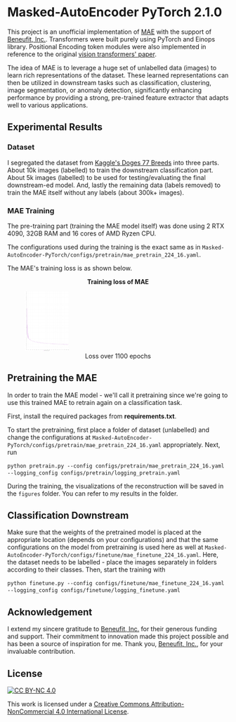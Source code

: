 # Masked-AutoEncoder PyTorch 2.1.0

This project is an unofficial implementation of [MAE](https://arxiv.org/pdf/2111.06377) with the support of [Beneufit, Inc.](https://beneufit.com/). Transformers were built purely using PyTorch and Einops library. Positional Encoding token modules were also implemented in reference to the original [vision transformers' paper](https://arxiv.org/pdf/2010.11929). 

The idea of MAE is to leverage a huge set of unlabelled data (images) to learn rich representations of the dataset. These learned representations can then be utilized in downstream tasks such as classification, clustering, image segmentation, or anomaly detection, significantly enhancing performance by providing a strong, pre-trained feature extractor that adapts well to various applications.

## Experimental Results

### Dataset
I segregated the dataset from [Kaggle's Doges 77 Breeds](https://www.kaggle.com/datasets/madibokishev/doges-77-breeds) into three parts. About 10k images (labelled) to train the downstream classification part. About 5k images (labelled) to be used for testing/evaluating the final downstream-ed model. And, lastly the remaining data (labels removed) to train the MAE itself without any labels (about 300k+ images).

### MAE Training

The pre-training part (training the MAE model itself) was done using 2 RTX 4090, 32GB RAM and 16 cores of AMD Ryzen CPU. 

The configurations used during the training is the exact same as in ```Masked-AutoEncoder-PyTorch/configs/pretrain/mae_pretrain_224_16.yaml```.

The MAE's training loss is as shown below.

<div align="center"> 
<b>Training loss of MAE</b>
</div>
<figure class="image">
  <img src="readme_images/train_loss_mae.png" width="100">
  <div align="center"><figcaption>Loss over 1100 epochs</figcaption></div>
</figure>


## Pretraining the MAE

In order to train the MAE model - we'll call it pretraining since we're going to use this trained MAE to retrain again on a classification task. 

First, install the required packages from **requirements.txt**. 

To start the pretraining, first place a folder of dataset (unlabelled) and change the configurations at ```Masked-AutoEncoder-PyTorch/configs/pretrain/mae_pretrain_224_16.yaml``` appropriately. Next, run

```
python pretrain.py --config configs/pretrain/mae_pretrain_224_16.yaml --logging_config configs/pretrain/logging_pretrain.yaml
```

During the training, the visualizations of the reconstruction will be saved in the ```figures``` folder. You can refer to my results in the folder.

## Classification Downstream

Make sure that the weights of the pretrained model is placed at the appropriate location (depends on your configurations) and that the same configurations on the model from pretraining is used here as well at ```Masked-AutoEncoder-PyTorch/configs/finetune/mae_finetune_224_16.yaml```. Here, the dataset needs to be labelled - place the images separately in folders according to their classes. Then, start the training with

```
python finetune.py --config configs/finetune/mae_finetune_224_16.yaml --logging_config configs/finetune/logging_finetune.yaml
```

## Acknowledgement
I extend my sincere gratitude to [Beneufit, Inc.](https://beneufit.com/) for their generous funding and support. Their commitment to innovation made this project possible and has been a source of inspiration for me. Thank you, [Beneufit, Inc.](https://beneufit.com/), for your invaluable contribution.

## License

[![CC BY-NC 4.0][cc-by-nc-shield]][cc-by-nc]

This work is licensed under a [Creative Commons Attribution-NonCommercial 4.0 International License][cc-by-nc].

[cc-by-nc]: https://creativecommons.org/licenses/by-nc/4.0/
[cc-by-nc-shield]: https://licensebuttons.net/l/by-nc/4.0/80x15.png



